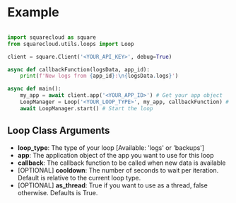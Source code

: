 # Example

```python

import squarecloud as square
from squarecloud.utils.loops import Loop

client = square.Client('<YOUR_API_KEY>', debug=True)

async def callbackFunction(logsData, app_id):
    print(f'New logs from {app_id}:\n{logsData.logs}')

async def main():
    my_app = await client.app('<YOUR_APP_ID>') # Get your app object
    LoopManager = Loop('<YOUR_LOOP_TYPE>', my_app, callbackFunction) # Create a Loop Manager
    await LoopManager.start() # Start the loop
```

## Loop Class Arguments

- **loop_type**: The type of your loop [Available: 'logs' or 'backups']
- **app**: The application object of the app you want to use for this loop
- **callback**: The callback function to be called when new data is available
- [OPTIONAL] **cooldown**: The number of seconds to wait per iteration. Default is relative to the current loop type.
- [OPTIONAL] **as_thread**: True if you want to use as a thread, false otherwise. Defaults is True.